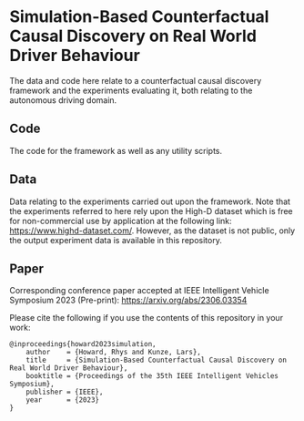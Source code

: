 # Simulation-Based Counterfactual Causal Discovery on Real World Driver Behaviour 
The data and code here relate to a counterfactual causal discovery framework and the experiments evaluating it, both relating to the autonomous driving domain.

## Code
The code for the framework as well as any utility scripts.

## Data
Data relating to the experiments carried out upon the framework. Note that the experiments referred to here rely upon the High-D dataset which is free for non-commercial use by application at the following link: https://www.highd-dataset.com/. However, as the dataset is not public, only the output experiment data is available in this repository.

## Paper
Corresponding conference paper accepted at IEEE Intelligent Vehicle Symposium 2023 (Pre-print): https://arxiv.org/abs/2306.03354

Please cite the following if you use the contents of this repository in your work:
```
@inproceedings{howard2023simulation,
    author    = {Howard, Rhys and Kunze, Lars},
    title     = {Simulation-Based Counterfactual Causal Discovery on Real World Driver Behaviour},
    booktitle = {Proceedings of the 35th IEEE Intelligent Vehicles Symposium},
    publisher = {IEEE},
    year      = {2023}
}
```
